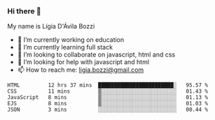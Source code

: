 ### Hi there 👋

My name is Lígia D'Ávila Bozzi

- 🔭 I’m currently working on education
- 🌱 I’m currently learning full stack
- 👯 I’m looking to collaborate on javascript, html and css
- 🤔 I’m looking for help with javascript and html
- 📫 How to reach me: ligia.bozzi@gmail.com

<!--START_SECTION:waka-->
```text
HTML         12 hrs 37 mins  ████████████████████████░   95.57 % 
CSS          11 mins         ▒░░░░░░░░░░░░░░░░░░░░░░░░   01.43 % 
JavaScript   8 mins          ▒░░░░░░░░░░░░░░░░░░░░░░░░   01.13 % 
EJS          8 mins          ▒░░░░░░░░░░░░░░░░░░░░░░░░   01.03 % 
JSON         3 mins          ░░░░░░░░░░░░░░░░░░░░░░░░░   00.44 % 
```
<!--END_SECTION:waka-->

<!--
**ligiadavilabozzi/ligiadavilabozzi** is a ✨ _special_ ✨ repository because its `README.md` (this file) appears on your GitHub profile.
-->


